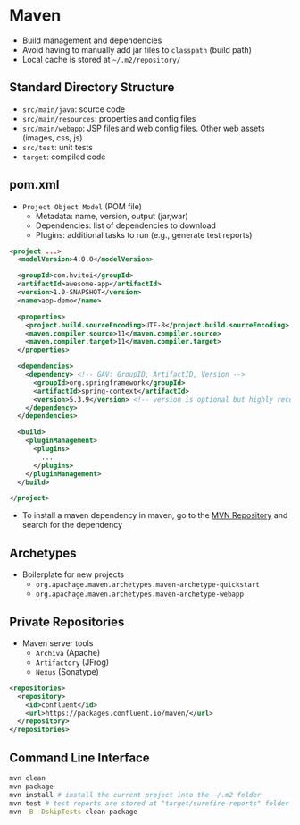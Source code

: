 # Maven

- Build management and dependencies
- Avoid having to manually add jar files to `classpath` (build path)
- Local cache is stored at `~/.m2/repository/`

## Standard Directory Structure

- `src/main/java`: source code
- `src/main/resources`: properties and config files
- `src/main/webapp`: JSP files and web config files. Other web assets (images, css, js)
- `src/test`: unit tests
- `target`: compiled code

## pom.xml

- `Project Object Model` (POM file)
  - Metadata: name, version, output (jar,war)
  - Dependencies: list of dependencies to download
  - Plugins: additional tasks to run (e.g., generate test reports)

```xml
<project ...>
  <modelVersion>4.0.0</modelVersion>

  <groupId>com.hvitoi</groupId>
  <artifactId>awesome-app</artifactId>
  <version>1.0-SNAPSHOT</version>
  <name>aop-demo</name>

  <properties>
    <project.build.sourceEncoding>UTF-8</project.build.sourceEncoding>
    <maven.compiler.source>11</maven.compiler.source>
    <maven.compiler.target>11</maven.compiler.target>
  </properties>

  <dependencies>
    <dependency> <!-- GAV: GroupID, ArtifactID, Version -->
      <groupId>org.springframework</groupId>
      <artifactId>spring-context</artifactId>
      <version>5.3.9</version> <!-- version is optional but highly recommended -->
    </dependency>
  </dependencies>

  <build>
    <pluginManagement>
      <plugins>
        ...
      </plugins>
    </pluginManagement>
  </build>

</project>
```

- To install a maven dependency in maven, go to the [MVN Repository](https://mvnrepository.com/) and search for the dependency

## Archetypes

- Boilerplate for new projects
  - `org.apachage.maven.archetypes.maven-archetype-quickstart`
  - `org.apachage.maven.archetypes.maven-archetype-webapp`

## Private Repositories

- Maven server tools
  - `Archiva` (Apache)
  - `Artifactory` (JFrog)
  - `Nexus` (Sonatype)

```xml
<repositories>
  <repository>
    <id>confluent</id>
    <url>https://packages.confluent.io/maven/</url>
  </repository>
</repositories>
```

## Command Line Interface

```sh
mvn clean
mvn package
mvn install # install the current project into the ~/.m2 folder
mvn test # test reports are stored at "target/surefire-reports" folder
mvn -B -DskipTests clean package
```
